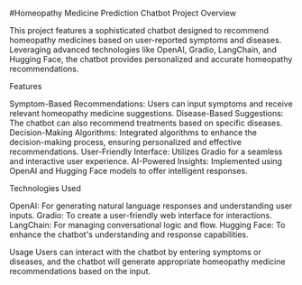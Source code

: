 #Homeopathy Medicine Prediction Chatbot
Project Overview

This project features a sophisticated chatbot designed to recommend homeopathy medicines based on user-reported symptoms and diseases. Leveraging advanced technologies like OpenAI, Gradio, LangChain, and Hugging Face, the chatbot provides personalized and accurate homeopathy recommendations.

Features

Symptom-Based Recommendations: Users can input symptoms and receive relevant homeopathy medicine suggestions.
Disease-Based Suggestions: The chatbot can also recommend treatments based on specific diseases.
Decision-Making Algorithms: Integrated algorithms to enhance the decision-making process, ensuring personalized and effective recommendations.
User-Friendly Interface: Utilizes Gradio for a seamless and interactive user experience.
AI-Powered Insights: Implemented using OpenAI and Hugging Face models to offer intelligent responses.

Technologies Used

OpenAI: For generating natural language responses and understanding user inputs.
Gradio: To create a user-friendly web interface for interactions.
LangChain: For managing conversational logic and flow.
Hugging Face: To enhance the chatbot's understanding and response capabilities.

Usage
Users can interact with the chatbot by entering symptoms or diseases, and the chatbot will generate appropriate homeopathy medicine recommendations based on the input.
